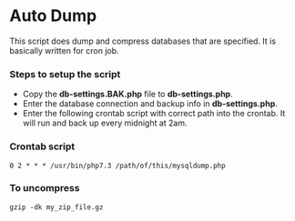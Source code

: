 # Auto Dump
This script does dump and compress databases that are specified. It is basically written for cron job.

### Steps to setup the script
- Copy the **db-settings.BAK.php** file to **db-settings.php**.
- Enter the database connection and backup info in **db-settings.php**.
- Enter the following crontab script with correct path into the crontab. It will run and back up every midnight at 2am.

### Crontab script
    0 2 * * * /usr/bin/php7.3 /path/of/this/mysqldump.php

### To uncompress
    gzip -dk my_zip_file.gz